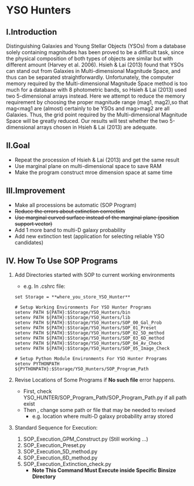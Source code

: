 # **YSO Hunters**
## **I.Introduction**
Distinguishing Galaxies and Young Stellar Objects (YSOs) from a database solely containing magnitudes has been proved to be a difficult task, since the physical composition of both types of objects are similar but with different amount (Harvey et al. 2006). Hsieh & Lai (2013) found that YSOs can stand out from Galaxies in Multi-dimensional Magnitude Space, and thus can be separated straightforwardly. Unfortunately, the computer memory required by the Multi-dimensional Magnitude Space method is too much for a database with 8 photometric bands, so Hsieh & Lai (2013) used two 5-dimensional arrays instead. Here we attempt to reduce the memory requirement by choosing the proper magnitude range (mag1, mag2),so that mag\<mag1 are (almost) certainly to be YSOs and mag\>mag2 are all Galaxies. Thus, the grid point required by the Multi-dimensional Magnitude Space will be greatly reduced. Our results will test whether the two 5-dimensional arrays chosen in Hsieh & Lai (2013) are adequate.

## **II.Goal**
- Repeat the procession of Hsieh & Lai (2013) and get the same result
- Use marginal plane on multi-dimensional space to save RAM
- Make the program construct mroe dimension space at same time

## **III.Improvement**
- Make all processions be automatic (SOP Program)
- ~~Reduce the errors about extinction correction~~
- ~~Use marginal curved surface instead of the marginal plane (position support vector)~~
- Add 1 more band to multi-D galaxy probability
- Add new extinction test (application for selecting reliable YSO candidates)

## **IV. How To Use SOP Programs**
1. Add Directories started with SOP to current working environments
	- e.g. In .cshrc file:
    ```
	set Storage = **where_you_store_YSO_Hunter**
	
	# Setup Working Environments For YSO Hunter Programs
	setenv PATH ${PATH}:$Storage/YSO_Hunters/bin
	setenv PATH ${PATH}:$Storage/YSO_Hunters/lib
	setenv PATH ${PATH}:$Storage/YSO_Hunters/SOP_00_Gal_Prob
	setenv PATH ${PATH}:$Storage/YSO_Hunters/SOP_01_Preset
	setenv PATH ${PATH}:$Storage/YSO_Hunters/SOP_02_5D_method
	setenv PATH ${PATH}:$Storage/YSO_Hunters/SOP_03_6D_method
	setenv PATH ${PATH}:$Storage/YSO_Hunters/SOP_04_Av_Check
	setenv PATH ${PATH}:$Storage/YSO_Hunters/SOP_05_Image_Check

	# Setup Python Module Environments For YSO Hunter Programs
	setenv PYTHONPATH ${PYTHONPATH}:$Storage/YSO_Hunters/SOP_Program_Path
    ```
2. Revise Locations of Some Programs if **No such file** error happens.
	- First, check YSO_HUNTER/SOP_Program_Path/SOP_Program_Path.py if all path exist
	- Then , change some path or file that may be needed to revised
		- e.g. location where multi-D galaxy probability array stored

3. Standard Sequence for Execution:
	1. SOP_Execution_GPM_Construct.py (Still working ...)
	2. SOP_Execution_Preset.py
	3. SOP_Execution_5D_method.py
	4. SOP_Execution_6D_method.py
	5. SOP_Execution_Extinction_check.py
		- **Note This Command Must Execute inside Specific Binsize Directory**
